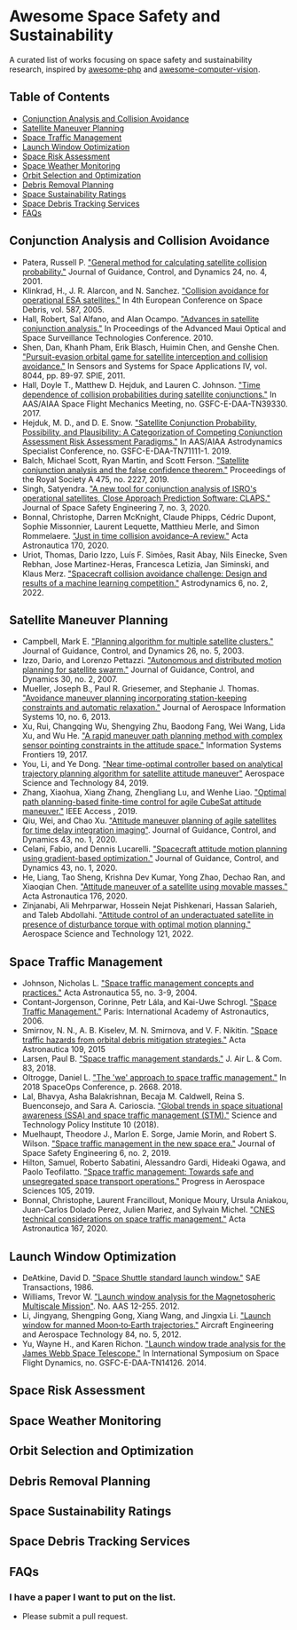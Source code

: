 # Awesome Space Safety and Sustainability

A curated list of works focusing on space safety and sustainability research, inspired by [awesome-php](https://github.com/ziadoz/awesome-php) and [awesome-computer-vision](https://github.com/jbhuang0604/awesome-computer-vision).

## Table of Contents

- [Conjunction Analysis and Collision Avoidance](#conjunction-analysis-and-collision-avoidance)
- [Satellite Maneuver Planning](#satellite-maneuver-planning)
- [Space Traffic Management ](#space-traffic-management)
- [Launch Window Optimization](#launch-window-optimization)
- [Space Risk Assessment](#space-risk-assessment)
- [Space Weather Monitoring](#space-weather-monitoring)
- [Orbit Selection and Optimization](#orbit-selection-and-optimization)
- [Debris Removal Planning](#debris-removal-planning)
- [Space Sustainability Ratings](#space-sustainability-ratings)
- [Space Debris Tracking Services](#space-debris-tracking-services)
- [FAQs](#faqs)

## Conjunction Analysis and Collision Avoidance

- Patera, Russell P. ["General method for calculating satellite collision probability."](https://arc.aiaa.org/doi/abs/10.2514/2.4771) Journal of Guidance, Control, and Dynamics 24, no. 4, 2001.
- Klinkrad, H., J. R. Alarcon, and N. Sanchez. ["Collision avoidance for operational ESA satellites."](https://adsabs.harvard.edu/full/record/seri/ESASP/0587/2005ESASP.587..509K.html) In 4th European Conference on Space Debris, vol. 587, 2005.
- Hall, Robert, Sal Alfano, and Alan Ocampo. ["Advances in satellite conjunction analysis."](https://www.researchgate.net/profile/Salvatore-Alfano/publication/241602137_Advances_in_Satellite_Conjunction_Analysis/links/5473bf6c0cf29afed60f5a40/Advances-in-Satellite-Conjunction-Analysis.pdf) In Proceedings of the Advanced Maui Optical and Space Surveillance Technologies Conference. 2010.
- Shen, Dan, Khanh Pham, Erik Blasch, Huimin Chen, and Genshe Chen. ["Pursuit-evasion orbital game for satellite interception and collision avoidance."](https://www.spiedigitallibrary.org/conference-proceedings-of-spie/8044/80440B/Pursuit-evasion-orbital-game-for-satellite-interception-and-collision-avoidance/10.1117/12.882903.short) In Sensors and Systems for Space Applications IV, vol. 8044, pp. 89-97. SPIE, 2011.
- Hall, Doyle T., Matthew D. Hejduk, and Lauren C. Johnson. ["Time dependence of collision probabilities during satellite conjunctions."](https://ntrs.nasa.gov/citations/20170001477) In AAS/AIAA Space Flight Mechanics Meeting, no. GSFC-E-DAA-TN39330. 2017.
- Hejduk, M. D., and D. E. Snow. ["Satellite Conjunction Probability, Possibility, and Plausibility: A Categorization of Competing Conjunction Assessment Risk Assessment Paradigms."](https://ntrs.nasa.gov/citations/20170005204) In AAS/AIAA Astrodynamics Specialist Conference, no. GSFC-E-DAA-TN71111-1. 2019.
- Balch, Michael Scott, Ryan Martin, and Scott Ferson. ["Satellite conjunction analysis and the false confidence theorem."](https://royalsocietypublishing.org/doi/abs/10.1098/rspa.2018.0565) Proceedings of the Royal Society A 475, no. 2227, 2019.
- Singh, Satyendra. ["A new tool for conjunction analysis of ISRO's operational satellites, Close Approach Prediction Software: CLAPS."](https://www.sciencedirect.com/science/article/pii/S2468896720300598) Journal of Space Safety Engineering 7, no. 3, 2020.
- Bonnal, Christophe, Darren McKnight, Claude Phipps, Cédric Dupont, Sophie Missonnier, Laurent Lequette, Matthieu Merle, and Simon Rommelaere. ["Just in time collision avoidance–A review."](https://www.sciencedirect.com/science/article/pii/S0094576520300783) Acta Astronautica 170, 2020.
- Uriot, Thomas, Dario Izzo, Luís F. Simões, Rasit Abay, Nils Einecke, Sven Rebhan, Jose Martinez-Heras, Francesca Letizia, Jan Siminski, and Klaus Merz. ["Spacecraft collision avoidance challenge: Design and results of a machine learning competition."](https://link.springer.com/article/10.1007/s42064-021-0101-5) Astrodynamics 6, no. 2, 2022.

## Satellite Maneuver Planning

- Campbell, Mark E. ["Planning algorithm for multiple satellite clusters."](https://arc.aiaa.org/doi/abs/10.2514/2.5111?journalCode=jgcd) Journal of Guidance, Control, and Dynamics 26, no. 5, 2003.
- Izzo, Dario, and Lorenzo Pettazzi. ["Autonomous and distributed motion planning for satellite swarm."](https://arc.aiaa.org/doi/abs/10.2514/1.22736) Journal of Guidance, Control, and Dynamics 30, no. 2, 2007.
- Mueller, Joseph B., Paul R. Griesemer, and Stephanie J. Thomas. ["Avoidance maneuver planning incorporating station-keeping constraints and automatic relaxation."](https://arc.aiaa.org/doi/abs/10.2514/1.54971) Journal of Aerospace Information Systems 10, no. 6, 2013.
- Xu, Rui, Changqing Wu, Shengying Zhu, Baodong Fang, Wei Wang, Lida Xu, and Wu He. ["A rapid maneuver path planning method with complex sensor pointing constraints in the attitude space."](https://link.springer.com/article/10.1007/s10796-016-9642-1) Information Systems Frontiers 19, 2017.
- You, Li, and Ye Dong. ["Near time-optimal controller based on analytical trajectory planning algorithm for satellite attitude maneuver"](https://www.sciencedirect.com/science/article/abs/pii/S1270963818311088) Aerospace Science and Technology 84, 2019.
- Zhang, Xiaohua, Xiang Zhang, Zhengliang Lu, and Wenhe Liao. ["Optimal path planning-based finite-time control for agile CubeSat attitude maneuver."](https://ieeexplore.ieee.org/abstract/document/8756274/) IEEE Access , 2019.
- Qiu, Wei, and Chao Xu. ["Attitude maneuver planning of agile satellites for time delay integration imaging"](https://arc.aiaa.org/doi/abs/10.2514/1.G003649). Journal of Guidance, Control, and Dynamics 43, no. 1, 2020.
- Celani, Fabio, and Dennis Lucarelli. ["Spacecraft attitude motion planning using gradient-based optimization."](https://arc.aiaa.org/doi/abs/10.2514/1.G004531?journalCode=jgcd) Journal of Guidance, Control, and Dynamics 43, no. 1, 2020.
- He, Liang, Tao Sheng, Krishna Dev Kumar, Yong Zhao, Dechao Ran, and Xiaoqian Chen. ["Attitude maneuver of a satellite using movable masses."](https://www.sciencedirect.com/science/article/abs/pii/S0094576520303866) Acta Astronautica 176, 2020.
- Zinjanabi, Ali Mehrparwar, Hossein Nejat Pishkenari, Hassan Salarieh, and Taleb Abdollahi. ["Attitude control of an underactuated satellite in presence of disturbance torque with optimal motion planning."](https://www.sciencedirect.com/science/article/abs/pii/S1270963821008361) Aerospace Science and Technology 121, 2022.

## Space Traffic Management

- Johnson, Nicholas L. ["Space traffic management concepts and practices."](https://www.sciencedirect.com/science/article/pii/S0094576504001754) Acta Astronautica 55, no. 3-9, 2004.
- Contant-Jorgenson, Corinne, Petr Lála, and Kai-Uwe Schrogl. ["Space Traffic Management."](https://www.unoosa.org/pdf/pres/copuos2006/06.pdf) Paris: International Academy of Astronautics, 2006.
- Smirnov, N. N., A. B. Kiselev, M. N. Smirnova, and V. F. Nikitin. ["Space traffic hazards from orbital debris mitigation strategies."](https://www.sciencedirect.com/science/article/pii/S0094576514003634) Acta Astronautica 109, 2015
- Larsen, Paul B. ["Space traffic management standards."](https://heinonline.org/hol-cgi-bin/get_pdf.cgi?handle=hein.journals/jalc83&section=19) J. Air L. & Com. 83, 2018.
- Oltrogge, Daniel L. ["The 'we' approach to space traffic management."](https://arc.aiaa.org/doi/pdf/10.2514/6.2018-2668) In 2018 SpaceOps Conference, p. 2668. 2018.
- Lal, Bhavya, Asha Balakrishnan, Becaja M. Caldwell, Reina S. Buenconsejo, and Sara A. Carioscia. ["Global trends in space situational awareness (SSA) and space traffic management (STM)."](https://apps.dtic.mil/sti/citations/AD1123106) Science and Technology Policy Institute 10 (2018).
- Muelhaupt, Theodore J., Marlon E. Sorge, Jamie Morin, and Robert S. Wilson. ["Space traffic management in the new space era."](https://www.sciencedirect.com/science/article/pii/S246889671930045X) Journal of Space Safety Engineering 6, no. 2, 2019.
- Hilton, Samuel, Roberto Sabatini, Alessandro Gardi, Hideaki Ogawa, and Paolo Teofilatto. ["Space traffic management: Towards safe and unsegregated space transport operations."](https://www.sciencedirect.com/science/article/pii/S0376042118301660) Progress in Aerospace Sciences 105, 2019.
- Bonnal, Christophe, Laurent Francillout, Monique Moury, Ursula Aniakou, Juan-Carlos Dolado Perez, Julien Mariez, and Sylvain Michel. ["CNES technical considerations on space traffic management."](https://www.sciencedirect.com/science/article/pii/S0094576519314183) Acta Astronautica 167, 2020.

## Launch Window Optimization

- DeAtkine, David D. ["Space Shuttle standard launch window."](https://www.jstor.org/stable/44470576) SAE Transactions, 1986.
- Williams, Trevor W. ["Launch window analysis for the Magnetospheric Multiscale Mission"](https://ntrs.nasa.gov/citations/20140010795). No. AAS 12-255. 2012.
- Li, Jingyang, Shengping Gong, Xiang Wang, and Jingxia Li. ["Launch window for manned Moon‐to‐Earth trajectories."](https://www.emerald.com/insight/content/doi/10.1108/00022661211255520/full/html) Aircraft Engineering and Aerospace Technology 84, no. 5, 2012.
- Yu, Wayne H., and Karen Richon. ["Launch window trade analysis for the James Webb Space Telescope."](https://ntrs.nasa.gov/citations/20160001318) In International Symposium on Space Flight Dynamics, no. GSFC-E-DAA-TN14126. 2014.

## Space Risk Assessment

## Space Weather Monitoring

## Orbit Selection and Optimization

## Debris Removal Planning

## Space Sustainability Ratings

## Space Debris Tracking Services

## FAQs

### I have a paper I want to put on the list.

- Please submit a pull request.
